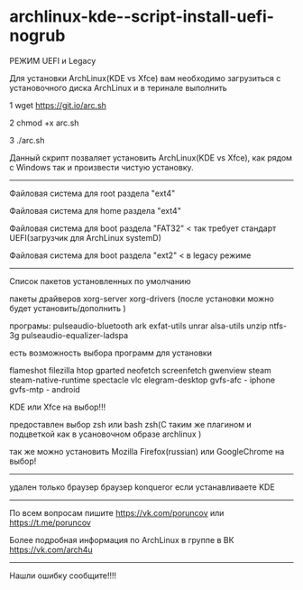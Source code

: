 # archlinux-kde--script-install-uefi-nogrub   
РЕЖИМ UEFI и Legacy

Для установки  ArchLinux(KDE vs Xfce) вам необходимо загрузиться с установочного диска ArchLinux и в теринале выполнить   

1 wget https://git.io/arc.sh

2 chmod +x arc.sh

3 ./arc.sh

Данный скрипт позваляет установить ArchLinux(KDE vs Xfce), как рядом с Windows так и произвести чистую установку.
___________________________________________________________________________________________________________
Файловая система для root раздела "ext4"

Файловая система для home раздела "ext4"

Файловая система для boot раздела "FAT32" < так требует стандарт UEFI(загрузчик для ArchLinux systemD)

Файловая система для boot раздела "ext2" < в legacy режиме
__________________________________________________________________________________________________________
Список пакетов установленных по умолчанию

пакеты драйверов xorg-server xorg-drivers (после установки можно будет установить/дополнить )

програмы: pulseaudio-bluetooth ark exfat-utils unrar alsa-utils  unzip ntfs-3g pulseaudio-equalizer-ladspa  

есть возможность выбора  программ для установки

flameshot filezilla
htop gparted
neofetch screenfetch
gwenview
steam steam-native-runtime 
spectacle vlc 
elegram-desktop
gvfs-afc - iphone
gvfs-mtp - android

KDE или Xfce на выбор!!!

предоставлен выбор zsh или bash
zsh(С таким же плагином и подцветкой как в усановочном образе archlinux ) 

так же можно установить Mozilla Firefox(russian) или GoogleChrome на выбор!

__________________________________________________________________________________________________________

удален только браузер  браузер konqueror если устанавливаете KDE

__________________________________________________________________________________________________________

По всем вопросам пишите https://vk.com/poruncov или https://t.me/poruncov

Более подробная информация по ArchLinux в группе в ВК https://vk.com/arch4u
__________________________________________________________________________________________________________

Нашли ошибку сообщите!!!!
